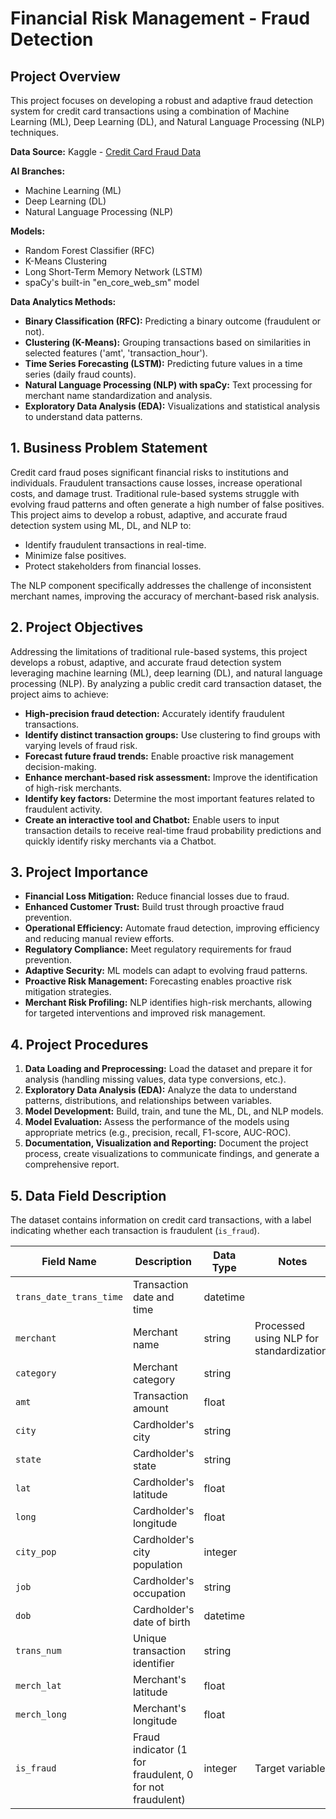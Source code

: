 # Financial Risk Management - Fraud Detection

## Project Overview

This project focuses on developing a robust and adaptive fraud detection system for credit card transactions using a combination of Machine Learning (ML), Deep Learning (DL), and Natural Language Processing (NLP) techniques.

**Data Source:** Kaggle - [Credit Card Fraud Data](https://www.kaggle.com/datasets/neharoychoudhury/credit-card-fraud-data/data)

**AI Branches:**

*   Machine Learning (ML)
*   Deep Learning (DL)
*   Natural Language Processing (NLP)

**Models:**

*   Random Forest Classifier (RFC)
*   K-Means Clustering
*   Long Short-Term Memory Network (LSTM)
*   spaCy's built-in "en_core_web_sm" model

**Data Analytics Methods:**

*   **Binary Classification (RFC):** Predicting a binary outcome (fraudulent or not).
*   **Clustering (K-Means):** Grouping transactions based on similarities in selected features ('amt', 'transaction_hour').
*   **Time Series Forecasting (LSTM):** Predicting future values in a time series (daily fraud counts).
*   **Natural Language Processing (NLP) with spaCy:** Text processing for merchant name standardization and analysis.
*   **Exploratory Data Analysis (EDA):** Visualizations and statistical analysis to understand data patterns.

## 1. Business Problem Statement

Credit card fraud poses significant financial risks to institutions and individuals. Fraudulent transactions cause losses, increase operational costs, and damage trust. Traditional rule-based systems struggle with evolving fraud patterns and often generate a high number of false positives.  This project aims to develop a robust, adaptive, and accurate fraud detection system using ML, DL, and NLP to:

*   Identify fraudulent transactions in real-time.
*   Minimize false positives.
*   Protect stakeholders from financial losses.

The NLP component specifically addresses the challenge of inconsistent merchant names, improving the accuracy of merchant-based risk analysis.

## 2. Project Objectives

Addressing the limitations of traditional rule-based systems, this project develops a robust, adaptive, and accurate fraud detection system leveraging machine learning (ML), deep learning (DL), and natural language processing (NLP).  By analyzing a public credit card transaction dataset, the project aims to achieve:

*   **High-precision fraud detection:** Accurately identify fraudulent transactions.
*   **Identify distinct transaction groups:**  Use clustering to find groups with varying levels of fraud risk.
*   **Forecast future fraud trends:** Enable proactive risk management decision-making.
*   **Enhance merchant-based risk assessment:** Improve the identification of high-risk merchants.
*   **Identify key factors:** Determine the most important features related to fraudulent activity.
*   **Create an interactive tool and Chatbot:** Enable users to input transaction details to receive real-time fraud probability predictions and quickly identify risky merchants via a Chatbot.

## 3. Project Importance

*   **Financial Loss Mitigation:** Reduce financial losses due to fraud.
*   **Enhanced Customer Trust:** Build trust through proactive fraud prevention.
*   **Operational Efficiency:** Automate fraud detection, improving efficiency and reducing manual review efforts.
*   **Regulatory Compliance:** Meet regulatory requirements for fraud prevention.
*   **Adaptive Security:**  ML models can adapt to evolving fraud patterns.
*   **Proactive Risk Management:** Forecasting enables proactive risk mitigation strategies.
*   **Merchant Risk Profiling:** NLP identifies high-risk merchants, allowing for targeted interventions and improved risk management.

## 4. Project Procedures

1.  **Data Loading and Preprocessing:**  Load the dataset and prepare it for analysis (handling missing values, data type conversions, etc.).
2.  **Exploratory Data Analysis (EDA):**  Analyze the data to understand patterns, distributions, and relationships between variables.
3.  **Model Development:** Build, train, and tune the ML, DL, and NLP models.
4.  **Model Evaluation:** Assess the performance of the models using appropriate metrics (e.g., precision, recall, F1-score, AUC-ROC).
5.  **Documentation, Visualization and Reporting:** Document the project process, create visualizations to communicate findings, and generate a comprehensive report.

## 5. Data Field Description

The dataset contains information on credit card transactions, with a label indicating whether each transaction is fraudulent (`is_fraud`).

| Field Name             | Description                                                      | Data Type | Notes                                     |
| ----------------------- | ---------------------------------------------------------------- | --------- | ----------------------------------------- |
| `trans_date_trans_time` | Transaction date and time                                        | datetime  |                                           |
| `merchant`             | Merchant name                                                    | string    | Processed using NLP for standardization.   |
| `category`             | Merchant category                                                 | string    |                                           |
| `amt`                  | Transaction amount                                               | float     |                                           |
| `city`                 | Cardholder's city                                               | string    |                                           |
| `state`                | Cardholder's state                                              | string    |                                           |
| `lat`                  | Cardholder's latitude                                            | float     |                                           |
| `long`                 | Cardholder's longitude                                           | float     |                                           |
| `city_pop`             | Cardholder's city population                                      | integer   |                                           |
| `job`                  | Cardholder's occupation                                          | string    |                                           |
| `dob`                  | Cardholder's date of birth                                       | datetime  |                                           |
| `trans_num`            | Unique transaction identifier                                     | string    |                                           |
| `merch_lat`            | Merchant's latitude                                             | float     |                                           |
| `merch_long`           | Merchant's longitude                                            | float     |                                           |
| `is_fraud`             | Fraud indicator (1 for fraudulent, 0 for not fraudulent)          | integer   | Target variable                           |
